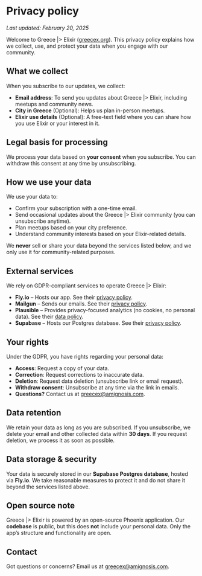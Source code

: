 # Privacy policy

*Last updated: February 20, 2025*

Welcome to Greece |> Elixir ([greecex.org](https://greecex.org)). This privacy policy explains how we collect, use, and protect your data when you engage with our community.

## What we collect

When you subscribe to our updates, we collect:

- **Email address**: To send you updates about Greece |> Elixir, including meetups and community news.
- **City in Greece** (Optional): Helps us plan in-person meetups.
- **Elixir use details** (Optional): A free-text field where you can share how you use Elixir or your interest in it.

## Legal basis for processing

We process your data based on **your consent** when you subscribe. You can withdraw this consent at any time by unsubscribing.

## How we use your data

We use your data to:

- Confirm your subscription with a one-time email.
- Send occasional updates about the Greece |> Elixir community (you can unsubscribe anytime).
- Plan meetups based on your city preference.
- Understand community interests based on your Elixir-related details.

We **never** sell or share your data beyond the services listed below, and we only use it for community-related purposes.

## External services

We rely on GDPR-compliant services to operate Greece |> Elixir:

- **Fly.io** – Hosts our app. See their [privacy policy](https://fly.io/legal/privacy-policy/).
- **Mailgun** – Sends our emails. See their [privacy policy](https://www.mailgun.com/legal/privacy-policy/).
- **Plausible** – Provides privacy-focused analytics (no cookies, no personal data). See their [data policy](https://plausible.io/data-policy).
- **Supabase** – Hosts our Postgres database. See their [privacy policy](https://supabase.com/privacy).

## Your rights

Under the GDPR, you have rights regarding your personal data:

- **Access**: Request a copy of your data.
- **Correction**: Request corrections to inaccurate data.
- **Deletion**: Request data deletion (unsubscribe link or email request).
- **Withdraw consent**: Unsubscribe at any time via the link in emails.
- **Questions?** Contact us at [greecex@amignosis.com](mailto:greecex@amignosis.com?subject=Questions).

## Data retention

We retain your data as long as you are subscribed. If you unsubscribe, we delete your email and other collected data within **30 days**. If you request deletion, we process it as soon as possible.

## Data storage & security

Your data is securely stored in our **Supabase Postgres database**, hosted via **Fly.io**. We take reasonable measures to protect it and do not share it beyond the services listed above.

## Open source note

Greece |> Elixir is powered by an open-source Phoenix application. Our **codebase** is public, but this does **not** include your personal data. Only the app’s structure and functionality are open.

## Contact

Got questions or concerns? Email us at [greecex@amignosis.com](mailto:greecex@amignosis.com?subject=Questions).
